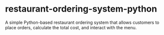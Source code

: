 # restaurant-ordering-system-python
A simple Python-based restaurant ordering system that allows customers to place orders, calculate the total cost, and interact with the menu.
